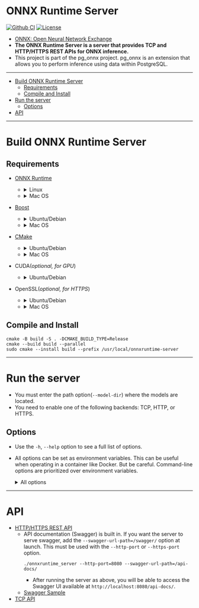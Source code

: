 # ONNX Runtime Server

[![Github CI](https://github.com/kibae/onnxruntime-server/actions/workflows/cmake-linux.yml/badge.svg)](https://github.com/kibae/onnxruntime-server/actions/workflows/cmake-multi-platform.yml)
[![License](https://img.shields.io/github/license/kibae/onnxruntime-server)](https://github.com/kibae/onnxruntime-server/blob/main/LICENSE)

- [ONNX: Open Neural Network Exchange](https://onnxruntime.ai/)
- **The ONNX Runtime Server is a server that provides TCP and HTTP/HTTPS REST APIs for ONNX inference.**
- This project is part of the pg_onnx project. pg_onnx is an extension that allows you to perform inference using data
  within PostgreSQL.

----

<!-- TOC -->

- [Build ONNX Runtime Server](#build-onnx-runtime-server)
    - [Requirements](#requirements)
    - [Compile and Install](#compile-and-install)
- [Run the server](#run-the-server)
    - [Options](#options)
- [API](#api)

----

# Build ONNX Runtime Server

## Requirements

- [ONNX Runtime](https://onnxruntime.ai/)
    - <details>
      <summary>Linux</summary>

        - Use `download-onnxruntime-linux.sh` script
            - This script downloads the latest version of the binary and install to `/usr/local/onnxruntime`.
            - Also, add `/usr/local/onnxruntime/lib` to `/etc/ld.so.conf.d/onnxruntime.conf` and run `ldconfig`.
        - Or manually download binary from [ONNX Runtime Releases](https://github.com/microsoft/onnxruntime/releases).
      </details>
    - <details>
      <summary>Mac OS</summary>

        ```shell
        brew install onnxruntime
        ```      
      </details>

- [Boost](https://www.boost.org/)
    - <details>
      <summary>Ubuntu/Debian</summary>

        ```shell
        sudo apt install libboost-all-dev
        ```
      </details>
    - <details>
      <summary>Mac OS</summary>

        ```shell
        brew install boost
        ```      
      </details>

- [CMake](https://cmake.org/)
    - <details>
      <summary>Ubuntu/Debian</summary>

        ```shell
        sudo apt install cmake
        ```
      </details>
    - <details>
      <summary>Mac OS</summary>

        ```shell
        brew install cmake
        ```      
      </details>

- CUDA(*optional, for GPU*)
    - <details>
      <summary>Ubuntu/Debian</summary>

        ```shell
        sudo apt install nvidia-cuda-toolkit nvidia-cudnn
        ```
      </details>

- OpenSSL(*optional, for HTTPS*)
    - <details>
      <summary>Ubuntu/Debian</summary>

        ```shell
        sudo apt install libssl-dev
        ```
      </details>
    - <details>
      <summary>Mac OS</summary>

        ```shell
        brew install openssl
        ```      
      </details>

## Compile and Install

```shell
cmake -B build -S . -DCMAKE_BUILD_TYPE=Release
cmake --build build --parallel
sudo cmake --install build --prefix /usr/local/onnxruntime-server
```

----

# Run the server

- You must enter the path option(`--model-dir`) where the models are located.
- You need to enable one of the following backends: TCP, HTTP, or HTTPS.

## Options

- Use the `-h`, `--help` option to see a full list of options.
- All options can be set as environment variables. This can be useful when operating in a container like Docker. But be
  careful. Command-line options are prioritized over environment variables.

  <details>
      <summary>All options</summary>

  | Option                | Environment                     | Description                                                                                                                                                                                      |
  |-----------------------|---------------------------------|--------------------------------------------------------------------------------------------------------------------------------------------------------------------------------------------------|
  | `--workers`           | `ONNX_SERVER_WORKERS`           | Worker thread pool size.<br/>Default: `4`                                                                                                                                                        |
  | `--model-dir`         | `ONNX_SERVER_MODEL_DIR`         | Model directory path<br/>The onnx model files must be located in the following path:<br/>`${model_dir}/${model_name}/${model_version}/model.onnx`<br/>Default: `models`                          |
  | `--tcp-port`          | `ONNX_SERVER_TCP_PORT`          | Enable TCP backend and which port number to use.                                                                                                                                                 |
  | `--http-port`         | `ONNX_SERVER_HTTP_PORT`         | Enable HTTP backend and which port number to use.                                                                                                                                                |
  | `--https-port`        | `ONNX_SERVER_HTTPS_PORT`        | Enable HTTPS backend and which port number to use.                                                                                                                                               |
  | `--https-cert`        | `ONNX_SERVER_HTTPS_CERT`        | SSL Certification file path for HTTPS                                                                                                                                                            |
  | `--https-key`         | `ONNX_SERVER_HTTPS_KEY`         | SSL Private key file path for HTTPS                                                                                                                                                              |
  | `--swagger-url-path`  | `ONNX_SERVER_SWAGGER_URL_PATH`  | Enable Swagger API document for HTTP/HTTPS backend.<br/>This value cannot start with "/api/" and "/health"<br />If not specified, swagger document not provided.<br />eg) /swagger or /api-docs |
  | `--log-level`         | `ONNX_SERVER_LOG_LEVEL`         | Log level(debug, info, warn, error, fatal)                                                                                                                                                      |
  | `--log-file`          | `ONNX_SERVER_LOG_FILE`          | Log file path.<br/>If not specified, logs will be printed to stdout.                                                                                                                             |
  | `--access-log-file`   | `ONNX_SERVER_ACCESS_LOG_FILE`   | Access log file path.<br/>If not specified, logs will be printed to stdout.                                                                                                                      |

  </details>

----

# API

- [HTTP/HTTPS REST API](https://github.com/kibae/onnxruntime-server/wiki/REST-API(HTTP-HTTPS))
  - API documentation (Swagger) is built in. If you want the server to serve swagger, add the `--swagger-url-path=/swagger/` option at launch. This must be used with the `--http-port` or `--https-port` option.
    ```shell
    ./onnxruntime_server --http-port=8080 --swagger-url-path=/api-docs/
    ```
    - After running the server as above, you will be able to access the Swagger UI available at `http://localhost:8080/api-docs/`.
  - [Swagger Sample](https://kibae.github.io/onnxruntime-server/swagger/)
- [TCP API](https://github.com/kibae/onnxruntime-server/wiki/TCP-API)



